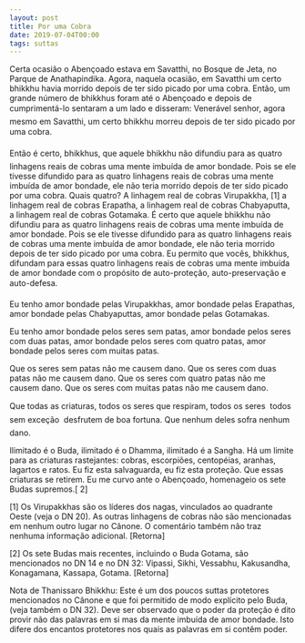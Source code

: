 ```yaml
---
layout: post
title: Por uma Cobra
date: 2019-07-04T00:00
tags: suttas
---
```

Certa ocasião o Abençoado estava em Savatthi, no Bosque de Jeta, no Parque de Anathapindika. Agora, naquela ocasião, em Savatthi um certo bhikkhu havia morrido depois de ter sido picado por uma cobra. Então, um grande número de bhikkhus foram até o Abençoado e depois de cumprimentá-lo sentaram a um lado e disseram: Venerável senhor, agora mesmo em Savatthi, um certo bhikkhu morreu depois de ter sido picado por uma cobra.

Então é certo, bhikkhus, que aquele bhikkhu não difundiu para as quatro linhagens reais de cobras uma mente imbuída de amor bondade. Pois se ele tivesse difundido para as quatro linhagens reais de cobras uma mente imbuída de amor bondade, ele não teria morrido depois de ter sido picado por uma cobra. Quais quatro? A linhagem real de cobras Virupakkha, [1] a linhagem real de cobras Erapatha, a linhagem real de cobras Chabyaputta, a linhagem real de cobras Gotamaka. É certo que aquele bhikkhu não difundiu para as quatro linhagens reais de cobras uma mente imbuída de amor bondade. Pois se ele tivesse difundido para as quatro linhagens reais de cobras uma mente imbuída de amor bondade, ele não teria morrido depois de ter sido picado por uma cobra. Eu permito que vocês, bhikkhus, difundam para essas quatro linhagens reais de cobras uma mente imbuída de amor bondade com o propósito de auto-proteção, auto-preservação e auto-defesa.

Eu tenho amor bondade pelas Virupakkhas, amor bondade pelas Erapathas, amor bondade pelas Chabyaputtas, amor bondade pelas Gotamakas.

Eu tenho amor bondade pelos seres sem patas, amor bondade pelos seres com duas patas, amor bondade pelos seres com quatro patas, amor bondade pelos seres com muitas patas.

Que os seres sem patas não me causem dano. Que os seres com duas patas não me causem dano. Que os seres com quatro patas não me causem dano. Que os seres com muitas patas não me causem dano.

Que todas as criaturas, todos os seres que respiram, todos os seres  todos sem exceção  desfrutem de boa fortuna. Que nenhum deles sofra nenhum dano.

Ilimitado é o Buda, ilimitado é o Dhamma, ilimitado é a Sangha. Há um limite para as criaturas rastejantes: cobras, escorpiões, centopéias, aranhas, lagartos e ratos. Eu fiz esta salvaguarda, eu fiz esta proteção. Que essas criaturas se retirem. Eu me curvo ante o Abençoado, homenageio os sete Budas supremos.[ 2]

[1] Os Virupakkhas são os líderes dos nagas, vinculados ao quadrante Oeste (veja o DN 20). As outras linhagens de cobras não são mencionadas em nenhum outro lugar no Cânone. O comentário também não traz nenhuma informação adicional. [Retorna]

[2] Os sete Budas mais recentes, incluindo o Buda Gotama, são mencionados no DN 14 e no DN 32: Vipassi, Sikhi, Vessabhu, Kakusandha, Konagamana, Kassapa, Gotama. [Retorna]

Nota de Thanissaro Bhikkhu: Este é um dos poucos suttas protetores mencionados no Cânone e que foi permitido de modo explícito pelo Buda, (veja também o DN 32). Deve ser observado que o poder da proteção é dito provir não das palavras em si mas da mente imbuída de amor bondade. Isto difere dos encantos protetores nos quais as palavras em si contêm poder.


